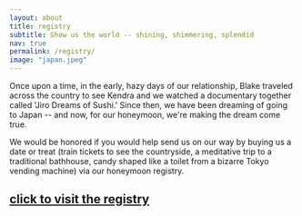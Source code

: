```yaml
---
layout: about
title: registry
subtitle: Show us the world -- shining, shimmering, splendid
nav: true
permalink: /registry/
image: "japan.jpeg"
---
```


Once upon a time, in the early, hazy days of our relationship, Blake traveled across the country to see Kendra and we watched a documentary together called 'Jiro Dreams of Sushi.' Since then, we have been dreaming of going to Japan -- and now, for our honeymoon, we're making the dream come true.

We would be honored if you would help send us on our way by buying us a date or treat (train tickets to see the countryside, a meditative trip to a traditional bathhouse, candy shaped like a toilet from a bizarre Tokyo vending machine) via our honeymoon registry.

## [**click to visit the registry**](https://www.simpleregistry.com/blendra/)

